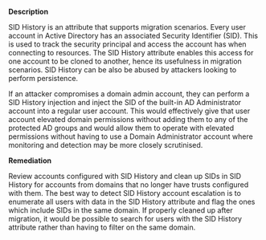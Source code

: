 **Description**

SID History is an attribute that supports migration scenarios. Every user account in Active Directory has an associated Security Identifier (SID). This is used to track the security principal and access the account has when connecting to resources. The SID History attribute enables this access for one account to be cloned to another, hence its usefulness in migration scenarios. SID History can be also be abused by attackers looking to perform persistence.

If an attacker compromises a domain admin account, they can perform a SID History injection and inject the SID of the built-in AD Administrator account into a regular user account. This would effectively give that user account elevated domain permissions without adding them to any of the protected AD groups and would allow them to operate with elevated permissions without having to use a Domain Administrator account where monitoring and detection may be more closely scrutinised.

**Remediation**

Review accounts configured with SID History and clean up SIDs in SID History for accounts from domains that no longer have trusts configured with them.
The best way to detect SID History account escalation is to enumerate all users with data in the SID History attribute and flag the ones which include SIDs in the same domain. If properly cleaned up after migration, it would be possible to search for users with the SID History attribute rather than having to filter on the same domain.

